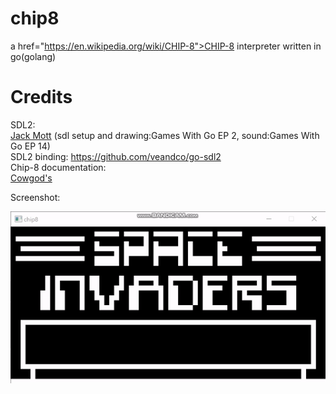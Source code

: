 # chip8
a href="https://en.wikipedia.org/wiki/CHIP-8">CHIP-8 interpreter</a> written in go(golang)
# Credits

SDL2:
	<br><a href="https://www.youtube.com/c/JackMott/videos">Jack Mott</a> (sdl setup and drawing:Games With Go EP 2, sound:Games With Go EP 14)
	<br>SDL2 binding: https://github.com/veandco/go-sdl2
<br>Chip-8 documentation:
	<br><a href="http://devernay.free.fr/hacks/chip8/C8TECH10.HTM">Cowgod's</a>

<p>Screenshot:</p>
<img src=https://github.com/avrhama/chip8/blob/main/screenshot/spaceInvaders.gif></img>
